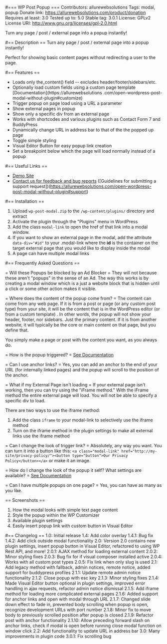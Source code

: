 #=== WP Post Popup ===
Contributors: allurewebsolutions
Tags: modal, popup
Donate link: https://allurewebsolutions.com/product/donation
Requires at least: 3.0
Tested up to: 5.0
Stable tag: 3.0.1
License: GPLv2
License URI: http://www.gnu.org/licenses/gpl-2.0.html

Turn any page / post / external page into a popup instantly!

#== Description ==
Turn any page / post / external page into a popup instantly!

Perfect for showing basic content pages without redirecting a user to the page.

#== Features ==
 * Loads only the_content() field -- excludes header/footer/sidebars/etc.
 * Optionally load custom fields using a custom page template [Documentation](https://allurewebsolutions
 .com/open-wordpress-post-modal-without-plugin#customize)
 * Trigger popup on page load using a URL a parameter
 * Show external pages in popup
 * Show only a specific div from an external page
 * Works with shortcodes and various plugins such as Contact Form 7 and BuddyPress
 * Dynamically change URL in address bar to that of the the popped up page
 * Toggle simple styling
 * Visual Editor Button for easy popup link creation
 * Set a breakpoint below which the page will load normally instead of a popup

#== Useful Links ==
* [Demo Site](https://wp-post-modal.allureprojects.com/)
* [Contact us for feedback and bug reports](https://allurewebsolutions.com/contact) ([Guidelines for submitting a
support request])(https://allurewebsolutions.com/open-wordpress-post-modal-without-plugin#support)

#== Installation ==
1. Upload `wp-post-modal.zip` to the `/wp-content/plugins/` directory and extract
2. Activate the plugin through the "Plugins" menu in WordPress
3. Add the class `modal-link` to open the href of that link into a modal window.
4. If you want to show an external page in the modal, add the attribute `data-div="#id"` to your .modal-link where the <strong>id</strong> is the container on the target external page that you would like to display inside the modal
5. A page can have multiple modal links

#== Frequently Asked Questions ==

= Will these Popups be blocked by an Ad Blocker =
They will not because these aren't "popups" in the sense of an Ad. The way this works is by creating a modal window which is a just a website block that is hidden until a click or some other action makes it visible.

= Where does the content of the popup come from? =
The content can come from any web page. If it is from a post or page (or any custom post type) from your site, it will
be the content that is in the WordPress editor (or from a custom template) . In other words, the popup will not show
your header, footer, nor sidebars. Just the primary content. If it is from another website, it will typically be the
core or main content on that page, but you define that.

You simply make a page or post with the content you want, as you always do.

= How is the popup triggered? =
[See Documentation](http://wp-post-modal.allureprojects.com/documentation)

= Can I use anchor links? =
Yes, you can add an anchor to the end of your URL (for internally linked pages) and the popup will scroll to the
position of the anchor.

= What if my External Page isn't loading =
If your external page isn't working, then you can try using the "iFrame method." With the iFrame method the entire
external page will load. You will not be able to specify a specific div to load.

There are two ways to use the iframe method:

1. Add the class `iframe` to your modal-link to selectively use the iframe method
1. Turn on the iframe method in the plugin settings to make all external links use the iframe method

= Can I change the look of trigger link? =
Absolutely, any way you want. You can turn it into a button like this: `<a class="modal-link" href="http://my-site/privacy-policy/"><button type="button">Our Privacy Policy</button></a>` or make it an image.

= How do I change the look of the popup it self? What settings are available? =
[See Documentation](http://wp-post-modal.allureprojects.com/documentation)

= Can I have multiple popups on one page? =
Yes, you can have as many as you like.

== Screenshots ==
1. How the modal looks with simple text page content
2. Style the popup within the WP Customizer
3. Available plugin settings
4. Easily insert popup link with custom button in Visual Editor

#== Changelog ==
1.0: Initial release
1.4: Add color overlay
1.4.1: Bug fix
1.4.2: Add click outside modal functionality
2.0: Version 2.0 contains new plugin settings, insert popup button in Visual Editor, refactored to using WP Rest API, and more!
2.0.1: AJAX method for loading external content
2.0.2: Minor styling fixes
2.0.3: Bug fix for if visual composer installed active
2.0.4: Works with all custom post types
2.0.5: Fix link when only slug is used
2.1: Add legacy method with fallback, admin notices, remote notice, added support for buddypress profiles
2.1.1: Update remote admin notice functionality
2.1.2: Close popup with esc key
2.1.3: Minor styling fixes
2.1.4: Made Visual Editor button optional in plugin settings, improved error handling in ajax requests, refactor admin notice dismissal
2.1.5: Add iframe method for loading more complicated external pages
2.1.6: Added support for anchor links and open with modal through URL
2.1.7: Changed slide down effect to fade in, prevented body scrolling when popup is open, recognize development URLs
with port number
2.1.8: Minor fix to move body to previously scrolled position after popup is closed
2.1.9: Refactor post with anchor functionality
2.1.10: Allow preceding forward slash on anchor links, check if modal is open before running close modal function on window click
2.2: Add functionality to update URL in address bar
3.0: Many improvements in plugin code
3.0.1: Fix scrolling bug